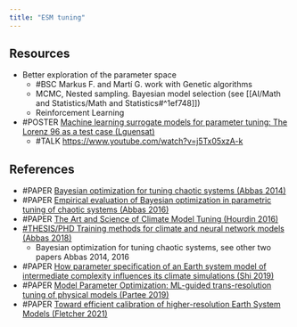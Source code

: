 ```yaml
---
title: "ESM tuning"
---
```


## Resources
- Better exploration of the parameter space
	- #BSC Markus F. and Martí G. work with Genetic algorithms 
	- MCMC, Nested sampling. Bayesian model selection (see [[AI/Math and Statistics/Math and Statistics#^1ef748]])
	- Reinforcement Learning 		
- #POSTER [Machine learning surrogate models for parameter tuning: The Lorenz 96 as a test case (Lguensat)](https://events.ecmwf.int/event/172/contributions/1727/attachments/875/1548/Machine-Learning-WS_Lguensat.pdf)
	- #TALK https://www.youtube.com/watch?v=j5Tx05xzA-k

## References
- #PAPER [Bayesian optimization for tuning chaotic systems (Abbas 2014)](https://npg.copernicus.org/preprints/npg-2014-51/)
- #PAPER [Empirical evaluation of Bayesian optimization in parametric tuning of chaotic systems (Abbas 2016)](https://pdfs.semanticscholar.org/af49/04931008e4fe8fcfbbf27cb743a40c5f622a.pdf)
- #PAPER [The Art and Science of Climate Model Tuning (Hourdin 2016)](https://journals.ametsoc.org/doi/10.1175/BAMS-D-15-00135.1)
- [#THESIS/PHD Training methods for climate and neural network models (Abbas 2018)](https://aaltodoc.aalto.fi/bitstream/handle/123456789/34496/isbn9789526082592.pdf?sequence=1)
	- Bayesian optimization for tuning chaotic systems, see other two papers Abbas 2014, 2016
- #PAPER [How parameter specification of an Earth system model of intermediate complexity influences its climate simulations (Shi 2019)](https://link.springer.com/article/10.1186/s40645-019-0294-x)
- #PAPER [Model Parameter Optimization: ML-guided trans-resolution tuning of physical models (Partee 2019)](https://ml4physicalsciences.github.io/2019/files/NeurIPS_ML4PS_2019_103.pdf)
- #PAPER [Toward efficient calibration of higher-resolution Earth System Models (Fletcher 2021)](https://www.climatechange.ai/papers/icml2021/51.html)


